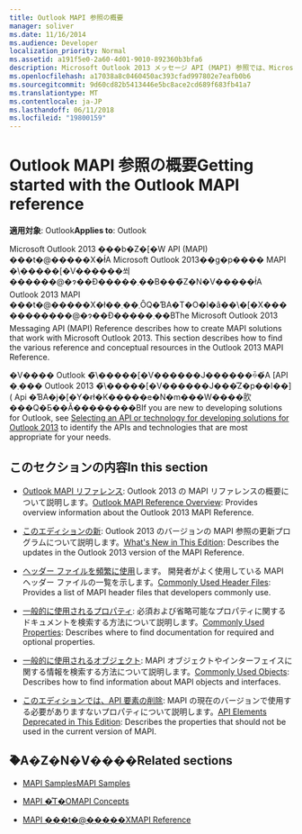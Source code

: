 ```yaml
---
title: Outlook MAPI 参照の概要
manager: soliver
ms.date: 11/16/2014
ms.audience: Developer
localization_priority: Normal
ms.assetid: a191f5e0-2a60-4d01-9010-892360b3bfa6
description: Microsoft Outlook 2013 メッセージ API (MAPI) 参照では、Microsoft Outlook 2013 を使用する MAPI のソリューションを作成する方法について説明します。
ms.openlocfilehash: a17038a8c0460450ac393cfad997802e7eafb0b6
ms.sourcegitcommit: 9d60cd82b5413446e5bc8ace2cd689f683fb41a7
ms.translationtype: MT
ms.contentlocale: ja-JP
ms.lasthandoff: 06/11/2018
ms.locfileid: "19800159"
---
```

# <a name="getting-started-with-the-outlook-mapi-reference"></a><span data-ttu-id="f5c1e-103">Outlook MAPI 参照の概要</span><span class="sxs-lookup"><span data-stu-id="f5c1e-103">Getting started with the Outlook MAPI reference</span></span>

<span data-ttu-id="f5c1e-104">**適用対象**: Outlook</span><span class="sxs-lookup"><span data-stu-id="f5c1e-104">**Applies to**: Outlook</span></span> 
  
<span data-ttu-id="f5c1e-p101">Microsoft Outlook 2013 ���b�Z�[�W API (MAPI) ���t�@�����X�ł́A Microsoft Outlook 2013��g�p���� MAPI �\�����[�V������쐬������@�ɂ��Đ�����܂��B���̃Z�N�V�����ł́A Outlook 2013 MAPI ���t�@�����X�ł��܂��܂ȎQ�ƁA�T�O�I�ȃ��\�[�X�����������@�ɂ��Đ�����܂��B</span><span class="sxs-lookup"><span data-stu-id="f5c1e-p101">The Microsoft Outlook 2013 Messaging API (MAPI) Reference describes how to create MAPI solutions that work with Microsoft Outlook 2013. This section describes how to find the various reference and conceptual resources in the Outlook 2013 MAPI Reference.</span></span>
  
<span data-ttu-id="f5c1e-107">�V���� Outlook �̃\�����[�V������J������ꍇ�́A [API �܂��� Outlook 2013 �̃\�����[�V������J���̋Z�p��I��]([](http://msdn.microsoft.com/en-us/library/jj900714.aspx) Api �ƁA�j�[�Y�ɍł�K�����e�N�m���W����肷���Q�Ƃ��Ă��������B</span><span class="sxs-lookup"><span data-stu-id="f5c1e-107">If you are new to developing solutions for Outlook, see [Selecting an API or technology for developing solutions for Outlook 2013](http://msdn.microsoft.com/en-us/library/jj900714.aspx) to identify the APIs and technologies that are most appropriate for your needs.</span></span> 
  
## <a name="in-this-section"></a><span data-ttu-id="f5c1e-108">このセクションの内容</span><span class="sxs-lookup"><span data-stu-id="f5c1e-108">In this section</span></span>

- <span data-ttu-id="f5c1e-109">[Outlook MAPI リファレンス](outlook-mapi-reference-overview.md): Outlook 2013 の MAPI リファレンスの概要について説明します。</span><span class="sxs-lookup"><span data-stu-id="f5c1e-109">[Outlook MAPI Reference Overview](outlook-mapi-reference-overview.md): Provides overview information about the Outlook 2013 MAPI Reference.</span></span>
    
- <span data-ttu-id="f5c1e-110">[このエディションの新](what-s-new-in-this-edition.md): Outlook 2013 のバージョンの MAPI 参照の更新プログラムについて説明します。</span><span class="sxs-lookup"><span data-stu-id="f5c1e-110">[What's New in This Edition](what-s-new-in-this-edition.md): Describes the updates in the Outlook 2013 version of the MAPI Reference.</span></span>
    
- <span data-ttu-id="f5c1e-111">[ヘッダー ファイルを頻繁に使用](commonly-used-header-files.md)します。 開発者がよく使用している MAPI ヘッダー ファイルの一覧を示します。</span><span class="sxs-lookup"><span data-stu-id="f5c1e-111">[Commonly Used Header Files](commonly-used-header-files.md): Provides a list of MAPI header files that developers commonly use.</span></span>
    
- <span data-ttu-id="f5c1e-112">[一般的に使用されるプロパティ](commonly-used-properties.md): 必須および省略可能なプロパティに関するドキュメントを検索する方法について説明します。</span><span class="sxs-lookup"><span data-stu-id="f5c1e-112">[Commonly Used Properties](commonly-used-properties.md): Describes where to find documentation for required and optional properties.</span></span>
    
- <span data-ttu-id="f5c1e-113">[一般的に使用されるオブジェクト](commonly-used-objects.md): MAPI オブジェクトやインターフェイスに関する情報を検索する方法について説明します。</span><span class="sxs-lookup"><span data-stu-id="f5c1e-113">[Commonly Used Objects](commonly-used-objects.md): Describes how to find information about MAPI objects and interfaces.</span></span>
    
- <span data-ttu-id="f5c1e-114">[このエディションでは、API 要素の削除](api-elements-deprecated-in-this-edition.md): MAPI の現在のバージョンで使用する必要がありますないプロパティについて説明します。</span><span class="sxs-lookup"><span data-stu-id="f5c1e-114">[API Elements Deprecated in This Edition](api-elements-deprecated-in-this-edition.md): Describes the properties that should not be used in the current version of MAPI.</span></span>
    
## <a name="related-sections"></a><span data-ttu-id="f5c1e-115">�֘A�Z�N�V����</span><span class="sxs-lookup"><span data-stu-id="f5c1e-115">Related sections</span></span>

- [<span data-ttu-id="f5c1e-116">MAPI Samples</span><span class="sxs-lookup"><span data-stu-id="f5c1e-116">MAPI Samples</span></span>](mapi-samples.md)
  
- [<span data-ttu-id="f5c1e-117">MAPI �̊T�O</span><span class="sxs-lookup"><span data-stu-id="f5c1e-117">MAPI Concepts</span></span>](mapi-concepts.md)
  
- [<span data-ttu-id="f5c1e-118">MAPI ���t�@�����X</span><span class="sxs-lookup"><span data-stu-id="f5c1e-118">MAPI Reference</span></span>](mapi-reference.md)
  


